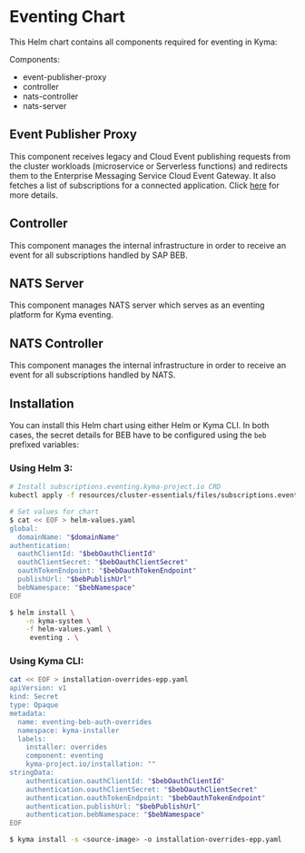 # Eventing Chart

This Helm chart contains all components required for eventing in Kyma:

Components:
- event-publisher-proxy
- controller
- nats-controller
- nats-server

## Event Publisher Proxy

This component receives legacy and Cloud Event publishing requests from the cluster workloads (microservice or Serverless functions) and redirects them to the Enterprise Messaging Service Cloud Event Gateway. It also fetches a list of subscriptions for a connected application. Click [here](../../components/event-publisher-proxy) for more details.

## Controller

This component manages the internal infrastructure in order to receive an event for all subscriptions handled by SAP BEB.

## NATS Server

This component manages NATS server which serves as an eventing platform for Kyma eventing.

## NATS Controller

This component manages the internal infrastructure in order to receive an event for all subscriptions handled by NATS.

## Installation

You can install this Helm chart using either Helm or Kyma CLI. In both cases, the secret details for BEB have to be configured using the `beb` prefixed variables:

### Using Helm 3:


```bash
# Install subscriptions.eventing.kyma-project.io CRD
kubectl apply -f resources/cluster-essentials/files/subscriptions.eventing.kyma-project.io.crd.yaml

# Set values for chart
$ cat << EOF > helm-values.yaml
global:
  domainName: "$domainName"
authentication:
  oauthClientId: "$bebOauthClientId"
  oauthClientSecret: "$bebOauthClientSecret"
  oauthTokenEndpoint: "$bebOauthTokenEndpoint"
  publishUrl: "$bebPublishUrl"
  bebNamespace: "$bebNamespace"
EOF

$ helm install \
    -n kyma-system \
    -f helm-values.yaml \
     eventing . \
```

### Using Kyma CLI:

```bash
cat << EOF > installation-overrides-epp.yaml
apiVersion: v1
kind: Secret
type: Opaque
metadata:
  name: eventing-beb-auth-overrides
  namespace: kyma-installer
  labels:
    installer: overrides
    component: eventing
    kyma-project.io/installation: ""
stringData:
    authentication.oauthClientId: "$bebOauthClientId"
    authentication.oauthClientSecret: "$bebOauthClientSecret"
    authentication.oauthTokenEndpoint: "$bebOauthTokenEndpoint"
    authentication.publishUrl: "$bebPublishUrl"
    authentication.bebNamespace: "$bebNamespace"
EOF

$ kyma install -s <source-image> -o installation-overrides-epp.yaml
```
